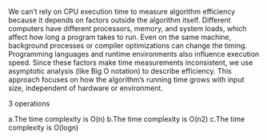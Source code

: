 We can’t rely on CPU execution time to measure algorithm efficiency because it depends on factors outside the algorithm itself. Different computers have different processors, memory, and system loads, which affect how long a program takes to run. Even on the same machine, background processes or compiler optimizations can change the timing. Programming languages and runtime environments also influence execution speed. Since these factors make time measurements inconsistent, we use asymptotic analysis (like Big O notation) to describe efficiency. This approach focuses on how the algorithm’s running time grows with input size, independent of hardware or environment.



3 operations




a.The time complexity is O(n)
b.The time complexity is O(n2)
c.The time complexity is O(logn)
